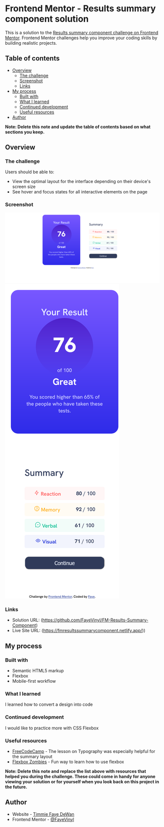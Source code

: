 # Frontend Mentor - Results summary component solution

This is a solution to the [Results summary component challenge on Frontend Mentor](https://www.frontendmentor.io/challenges/results-summary-component-CE_K6s0maV). Frontend Mentor challenges help you improve your coding skills by building realistic projects. 

## Table of contents

- [Overview](#overview)
  - [The challenge](#the-challenge)
  - [Screenshot](#screenshot)
  - [Links](#links)
- [My process](#my-process)
  - [Built with](#built-with)
  - [What I learned](#what-i-learned)
  - [Continued development](#continued-development)
  - [Useful resources](#useful-resources)
- [Author](#author)


**Note: Delete this note and update the table of contents based on what sections you keep.**

## Overview

### The challenge

Users should be able to:

- View the optimal layout for the interface depending on their device's screen size
- See hover and focus states for all interactive elements on the page

### Screenshot

![results summary component - desktop view](https://raw.githubusercontent.com/FayeVinyl/FM-Results-Summary-Component/main/Frontend%20Mentor%20Results%20summary%20component%20-%20desktop.png)
![results summary component - mobile view](https://raw.githubusercontent.com/FayeVinyl/FM-Results-Summary-Component/main/Frontend%20Mentor%20Results%20summary%20component%20-%20mobile.png)


### Links

- Solution URL: (https://github.com/FayeVinyl/FM-Results-Summary-Component)
- Live Site URL: (https://fmresultssummarycomponent.netlify.app/))

## My process

### Built with

- Semantic HTML5 markup
- Flexbox
- Mobile-first workflow

### What I learned

I learned how to convert a design into code

### Continued development

I would like to practice more with CSS Flexbox

### Useful resources

- [FreeCodeCamp](https://www.freecodecamp.com) - The lesson on Typography was especially helpful for the summary layout
- [Flexbox Zombies](https://mastery.games/flexboxzombies) - Fun way to learn how to use flexbox


**Note: Delete this note and replace the list above with resources that helped you during the challenge. These could come in handy for anyone viewing your solution or for yourself when you look back on this project in the future.**

## Author

- Website - [Timmie Faye DeWan](https://fayevinyl.github.io/)
- Frontend Mentor - [@FayeVinyl](https://www.frontendmentor.io/profile/fayevinyl)

